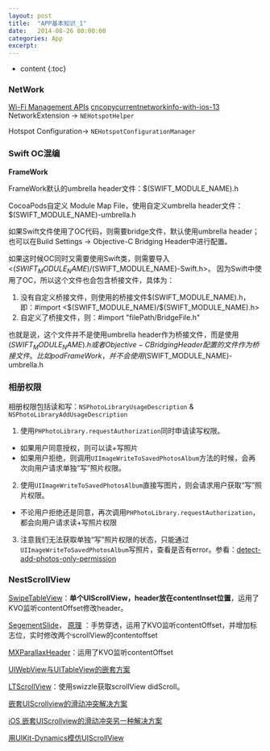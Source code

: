 ```yaml
---
layout: post
title:  "APP基本知识_1"
date:   2014-08-26 00:00:00
categories: App
excerpt: 
---
```


* content
{:toc}

### NetWork

[Wi-Fi Management APIs](https://developer.apple.com/library/archive/qa/qa1942/_index.html)
[cncopycurrentnetworkinfo-with-ios-13](https://stackoverflow.com/questions/56583650/cncopycurrentnetworkinfo-with-ios-13)
NetworkExtension -> `NEHotspotHelper`

Hotspot Configuration-> `NEHotspotConfigurationManager`

### Swift OC混编

**FrameWork**

FrameWork默认的umbrella header文件：$(SWIFT_MODULE_NAME).h

CocoaPods自定义 Module Map File，使用自定义umbrella header文件：$(SWIFT_MODULE_NAME)-umbrella.h

如果Swift文件使用了OC代码，则需要bridge文件，默认使用umbrella header；也可以在Build Settings -> Objective-C Bridging Header中进行配置。

如果这时候OC同时又需要使用Swift类，则需要导入 <$(SWIFT_MODULE_NAME)/$(SWIFT_MODULE_NAME)-Swift.h>。 因为Swift中使用了OC，所以这个文件也会包含桥接文件，具体为：

1. 没有自定义桥接文件，则使用的桥接文件$(SWIFT_MODULE_NAME).h， 即：#import <$(SWIFT_MODULE_NAME)/$(SWIFT_MODULE_NAME).h>
2. 自定义了桥接文件，则：#import "filePath/BridgeFile.h"

也就是说，这个文件并不是使用umbrella header作为桥接文件，而是使用$(SWIFT_MODULE_NAME).h或者Objective-C Bridging Header配置的文件作为桥接文件。比如pod FrameWork，并不会使用$(SWIFT_MODULE_NAME)-umbrella.h

### 相册权限

相册权限包括读和写：`NSPhotoLibraryUsageDescription` & `NSPhotoLibraryAddUsageDescription`

1. 使用`PHPhotoLibrary.requestAuthorization`同时申请读写权限。
 - 如果用户同意授权，则可以读+写照片
 - 如果用户拒绝，则调用`UIImageWriteToSavedPhotosAlbum`方法的时候，会再次向用户请求单独“写”照片权限。
2. 使用`UIImageWriteToSavedPhotosAlbum`直接写图片，则会请求用户获取“写”照片权限。
 - 不论用户拒绝还是同意，再次调用`PHPhotoLibrary.requestAuthorization`，都会向用户请求读+写照片权限

3. 注意我们无法获取单独“写”照片权限的状态，只能通过`UIImageWriteToSavedPhotosAlbum`写照片，查看是否有error。参看：[detect-add-photos-only-permission](https://stackoverflow.com/questions/46341694/detect-add-photos-only-permission)

### NestScrollView

[SwipeTableView](https://github.com/Roylee-ML/SwipeTableView)：**单个UIScrollView，header放在contentInset位置**，运用了KVO监听contentOffset修改header。

[SegementSlide](https://github.com/Jiar/SegementSlide)， [原理](https://juejin.im/post/5c63ee7d51882562654aaf37) ：手势穿透，运用了KVO监听contentOffset，并增加标志位，实时修改两个scrollView的contentoffset

[MXParallaxHeader](https://github.com/maxep/MXParallaxHeader)：运用了KVO监听contentOffset

[UIWebView与UITableView的嵌套方案](https://www.jianshu.com/p/42858f95ab43)

[LTScrollView](https://github.com/gltwy/LTScrollView)：使用swizzle获取scrollView didScroll。

[嵌套UIScrollview的滑动冲突解决方案](https://www.jianshu.com/p/040772693872)

[iOS 嵌套UIScrollview的滑动冲突另一种解决方案](https://www.jianshu.com/p/df01610b4e73)

[用UIKit-Dynamics模仿UIScrollView](http://mobilists.eleme.io/2016/03/15/%E7%94%A8UIKit-Dynamics%E6%A8%A1%E4%BB%BFUIScrollView/)

